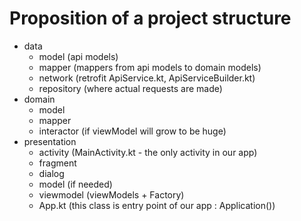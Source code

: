 # Proposition of a project structure

- data
  - model (api models)
  - mapper (mappers from api models to domain models)
  - network (retrofit ApiService.kt, ApiServiceBuilder.kt)
  - repository (where actual requests are made)
- domain
  - model
  - mapper
  - interactor (if viewModel will grow to be huge)
- presentation
  - activity (MainActivity.kt - the only activity in our app)
  - fragment
  - dialog
  - model (if needed)
  - viewmodel (viewModels + Factory)
  - App.kt (this class is entry point of our app : Application())


